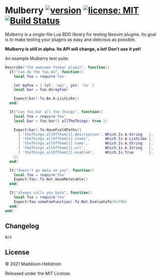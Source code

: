 # Mulberry [![version](https://img.shields.io/github/v/tag/b0o/mulberry?style=flat&color=yellow&label=version&sort=semver)](https://github.com/b0o/mulberry/releases) [![license: MIT](https://img.shields.io/github/license/b0o/mulberry?style=flat&color=green)](https://mit-license.org) [![Build Status](https://img.shields.io/github/workflow/status/b0o/mulberry/test)](https://github.com/b0o/mulberry/actions/workflows/test.yaml)

Mulberry is a single-file Lua BDD library for testing Neovim plugins. Its goal is to make testing your plugins as easy and delicious as possible.

**Mulberry is still in alpha. Its API will change, a lot! Don't use it yet!**

An example Mulberry test suite:

```lua
Describe("the awesome foobar plugin", function()
  It("can do the foo.do", function()
    local foo = require'foo'

    let myFoo = { lol: 'wut', yes: 'no' }
    local bar = foo.do(myFoo)

    Expect(bar).To.Be.A.ListLike()
  end)

  It("can foo.bar all the things", function()
    local foo = require'foo'
    local bar = foo.bar({ allTheThings: true })

    Expect(bar).To.HaveFieldPaths({
      { 'theThings.allOfThem[1].description', Which.Is.A.String   },
      { 'theThings.allOfThem[1].items',       Which.Is.A.ListLike },
      { 'theThings.allOfThem[1].name',        Which.Is.A.String   },
      { 'theThings.allOfThem[1].url',         Which.Is.A.String   },
      { 'theThings.allOfThem[1].enabled',     Which.Is.True       },
    })
  end)

  It("doesn't go meta on you", function()
    local foo = require'foo'
    Expect(foo).To.Not.HaveMetatable()
  end)

  It("always calls you back", function()
    local foo = require'foo'
    Expect(foo.someFooFunction).To.Not.EvaluateTo(0xF00)
  end)
end)
```

## Changelog

```
N/a
```

## License

&copy; 2021 Maddison Hellstrom

Released under the MIT License.
